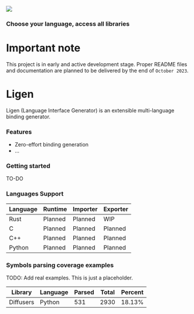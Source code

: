 [![](https://dcbadge.vercel.app/api/server/rzaesS82MT)](https://discord.gg/rzaesS82MT)

### Choose your language, access all libraries

# Important note

This project is in early and active development stage. Proper README files and documentation are planned to be delivered
by the end of `October 2023`.

# Ligen
Ligen (Language Interface Generator) is an extensible multi-language binding
generator.

### Features

* Zero-effort binding generation
* ...

### Getting started

TO-DO

### Languages Support

| Language | Runtime | Importer | Exporter |
|----------|---------|----------|----------|
| Rust     | Planned | Planned  | WIP      |
| C        | Planned | Planned  | Planned  |
| C++      | Planned | Planned  | Planned  |
| Python   | Planned | Planned  | Planned  |

### Symbols parsing coverage examples

TODO: Add real examples. This is just a placeholder.

| Library   | Language | Parsed | Total | Percent |
|-----------|----------|--------|-------|---------|
| Diffusers | Python   | 531    | 2930  | 18.13%  |